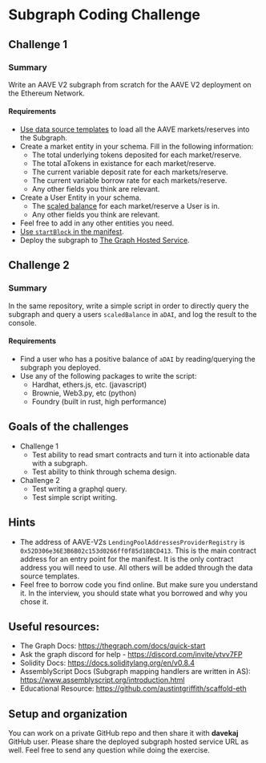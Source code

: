 # Subgraph Coding Challenge
## Challenge 1
### Summary
Write an AAVE V2 subgraph from scratch for the AAVE V2 deployment on the Ethereum Network.
#### Requirements
- [Use data source templates](https://thegraph.com/docs/en/developer/create-subgraph-hosted/#data-source-templates-for-dynamically-created-contracts) to load all the AAVE markets/reserves into the Subgraph.
- Create a market entity in your schema. Fill in the following information:
  - The total underlying tokens deposited for each market/reserve.
  - The total aTokens in existance for each market/reserve.
  - The current variable deposit rate for each markets/reserve.
  - The current variable borrow rate for each markets/reserve.
  - Any other fields you think are relevant.
- Create a User Entity in your schema. 
  - The [scaled balance](https://docs.aave.com/developers/v/2.0/the-core-protocol/atokens#scaledbalanceof) for each market/reserve a User is in.
  - Any other fields you think are relevant.
- Feel free to add in any other entities you need.
- [Use `startBlock` in the manifest](https://thegraph.com/docs/en/developer/create-subgraph-hosted/#start-blocks).
- Deploy the subgraph to [The Graph Hosted Service](https://thegraph.com/hosted-service/).

## Challenge 2
### Summary
In the same repository, write a simple script in order to directly query the subgraph and query a users `scaledBalance` in `aDAI`, and log the result to the console.

#### Requirements
- Find a user who has a positive balance of `aDAI` by reading/querying the subgraph you deployed.
- Use any of the following packages to write the script:
  - Hardhat, ethers.js, etc. (javascript)
  - Brownie, Web3.py, etc (python)
  - Foundry (built in rust, high performance)

## Goals of the challenges
- Challenge 1
  - Test ability to read smart contracts and turn it into actionable data with a subgraph.
  - Test ability to think through schema design.
- Challenge 2
  - Test writing a graphql query.
  - Test simple script writing.
## Hints
- The address of AAVE-V2s `LendingPoolAddressesProviderRegistry` is `0x52D306e36E3B6B02c153d0266ff0f85d18BCD413`. This is the main contract address for an entry point for the manifest. It is the only contract address you will need to use. All others will be added through the data source templates.
- Feel free to borrow code you find online. But make sure you understand it. In the interview, you should state what you borrowed and why you chose it.

## Useful resources:
- The Graph Docs: https://thegraph.com/docs/quick-start
- Ask the graph discord for help - https://discord.com/invite/vtvv7FP
- Solidity Docs: https://docs.soliditylang.org/en/v0.8.4
- AssemblyScript Docs (Subgraph mapping handlers are written in AS): https://www.assemblyscript.org/introduction.html
- Educational Resource: https://github.com/austintgriffith/scaffold-eth


## Setup and organization
You can work on a private GitHub repo and then share it with **davekaj** GitHub user. Please share the deployed subgraph hosted service URL as well.
Feel free to send any question while doing the exercise.
